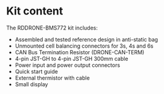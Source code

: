 # Kit content

The RDDRONE-BMS772 kit includes:&#x20;

* Assembled and tested reference design in anti-static bag
* Unmounted cell balancing connectors for 3s, 4s and 6s
* CAN Bus Termination Resistor (DRONE-CAN-TERM)
* 4-pin JST-GH to 4-pin JST-GH 300mm cable
* Power input and power output connectors
* Quick start guide
* External thermistor with cable
* Small display
